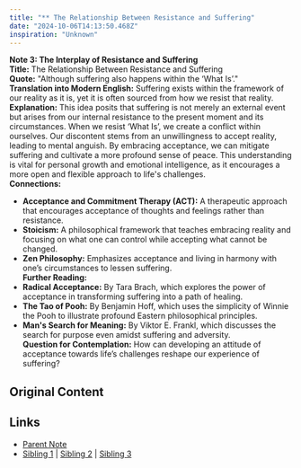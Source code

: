 ```yaml
---
title: "** The Relationship Between Resistance and Suffering"
date: "2024-10-06T14:13:50.468Z"
inspiration: "Unknown"
---
```


  
**Note 3: The Interplay of Resistance and Suffering**  
**Title:** The Relationship Between Resistance and Suffering  
**Quote:** "Although suffering also happens within the ‘What Is’."  
**Translation into Modern English:** Suffering exists within the framework of our reality as it is, yet it is often sourced from how we resist that reality.  
**Explanation:** This idea posits that suffering is not merely an external event but arises from our internal resistance to the present moment and its circumstances. When we resist ‘What Is’, we create a conflict within ourselves. Our discontent stems from an unwillingness to accept reality, leading to mental anguish. By embracing acceptance, we can mitigate suffering and cultivate a more profound sense of peace. This understanding is vital for personal growth and emotional intelligence, as it encourages a more open and flexible approach to life's challenges.  
**Connections:**  
- **Acceptance and Commitment Therapy (ACT):** A therapeutic approach that encourages acceptance of thoughts and feelings rather than resistance.  
- **Stoicism:** A philosophical framework that teaches embracing reality and focusing on what one can control while accepting what cannot be changed.  
- **Zen Philosophy:** Emphasizes acceptance and living in harmony with one’s circumstances to lessen suffering.  
**Further Reading:**  
- **Radical Acceptance:** By Tara Brach, which explores the power of acceptance in transforming suffering into a path of healing.  
- **The Tao of Pooh:** By Benjamin Hoff, which uses the simplicity of Winnie the Pooh to illustrate profound Eastern philosophical principles.  
- **Man's Search for Meaning:** By Viktor E. Frankl, which discusses the search for purpose even amidst suffering and adversity.  
**Question for Contemplation:** How can developing an attitude of acceptance towards life’s challenges reshape our experience of suffering?  



## Original Content



## Links

- [Parent Note](/parent-note.md)
- [Sibling 1](/zettel1.md) | [Sibling 2](/zettel2.md) | [Sibling 3](/zettel3.md)
